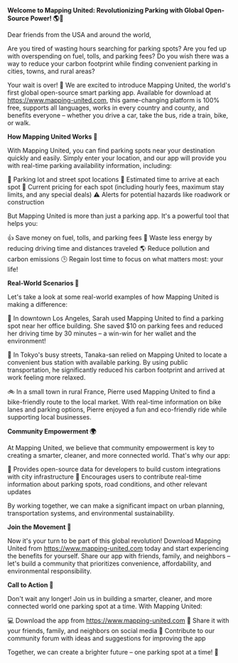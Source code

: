 **Welcome to Mapping United: Revolutionizing Parking with Global Open-Source Power! 🌎🚗**

Dear friends from the USA and around the world,

Are you tired of wasting hours searching for parking spots? Are you fed up with overspending on fuel, tolls, and parking fees? Do you wish there was a way to reduce your carbon footprint while finding convenient parking in cities, towns, and rural areas?

Your wait is over! 🎉 We are excited to introduce Mapping United, the world's first global open-source smart parking app. Available for download at https://www.mapping-united.com, this game-changing platform is 100% free, supports all languages, works in every country and county, and benefits everyone – whether you drive a car, take the bus, ride a train, bike, or walk.

**How Mapping United Works 📱**

With Mapping United, you can find parking spots near your destination quickly and easily. Simply enter your location, and our app will provide you with real-time parking availability information, including:

📍 Parking lot and street spot locations
🚗 Estimated time to arrive at each spot
💸 Current pricing for each spot (including hourly fees, maximum stay limits, and any special deals)
⚠️ Alerts for potential hazards like roadwork or construction

But Mapping United is more than just a parking app. It's a powerful tool that helps you:

👍 Save money on fuel, tolls, and parking fees
💪 Waste less energy by reducing driving time and distances traveled
🌎 Reduce pollution and carbon emissions
🕒 Regain lost time to focus on what matters most: your life!

**Real-World Scenarios 🌟**

Let's take a look at some real-world examples of how Mapping United is making a difference:

🚗 In downtown Los Angeles, Sarah used Mapping United to find a parking spot near her office building. She saved $10 on parking fees and reduced her driving time by 30 minutes – a win-win for her wallet and the environment!

🚌 In Tokyo's busy streets, Tanaka-san relied on Mapping United to locate a convenient bus station with available parking. By using public transportation, he significantly reduced his carbon footprint and arrived at work feeling more relaxed.

🚲 In a small town in rural France, Pierre used Mapping United to find a bike-friendly route to the local market. With real-time information on bike lanes and parking options, Pierre enjoyed a fun and eco-friendly ride while supporting local businesses.

**Community Empowerment 🌍**

At Mapping United, we believe that community empowerment is key to creating a smarter, cleaner, and more connected world. That's why our app:

📢 Provides open-source data for developers to build custom integrations with city infrastructure
💬 Encourages users to contribute real-time information about parking spots, road conditions, and other relevant updates

By working together, we can make a significant impact on urban planning, transportation systems, and environmental sustainability.

**Join the Movement 🚀**

Now it's your turn to be part of this global revolution! Download Mapping United from https://www.mapping-united.com today and start experiencing the benefits for yourself. Share our app with friends, family, and neighbors – let's build a community that prioritizes convenience, affordability, and environmental responsibility.

**Call to Action 🎉**

Don't wait any longer! Join us in building a smarter, cleaner, and more connected world one parking spot at a time. With Mapping United:

💻 Download the app from https://www.mapping-united.com
📢 Share it with your friends, family, and neighbors on social media
💬 Contribute to our community forum with ideas and suggestions for improving the app

Together, we can create a brighter future – one parking spot at a time! 🌟